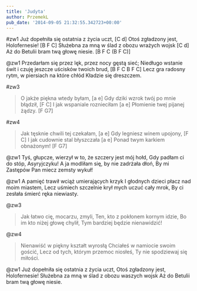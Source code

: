 ```yaml
---
title: 'Judyta'
author: PrzemekL
pub_date: '2014-09-05 21:32:55.342723+00:00'
---
```


#zw1
Już dopełniła się ostatnia z życia uczt, [C d]
Otoś zgładzony jest, Holofernesie! [B F C]
Służebna za mną w ślad z obozu wrażych wojsk [C d]
Aż do Betulii bram twą głowę niesie. [B F C  (B F C)]

@zw1
Przedarłam się przez lęk, przez nocy gęstą sieć;
Niedługo wstanie świt i czuję jeszcze uścisków twoich brud, [B F C B F C]
Lecz gra radosny rytm, w piersiach na które chłód
Kładzie się dreszczem.

#zw3			
>O jakże piękna wtedy byłam, [a e]
>Gdy dziki wzrok twój po mnie błądził, [F C]
>I jak wspaniale roznieciłam [a e]
>Płomienie twej pijanej żądzy. [F G7]

#zw4
>Jak tęsknie chwili tej czekałam, [a e]
>Gdy legniesz winem upojony, [F C]
>I jak cudownie stal błyszczała [a e]
>Ponad twym karkiem obnażonym! [F G7]

@zw1
Tyś, głupcze, wierzył w to, że szczery jest mój hołd,
Gdy padłam ci do stóp, Asyryjczyku!
A ja modliłam się, by nie zadrżała dłoń,
By mi Zastępów Pan miecz zemsty wykuł!

@zw1
A pamięć trawił wciąż umierających krzyk
I głodnych dzieci płacz nad moim miastem,
Lecz uśmiech szczelnie krył mych uczuć cały mrok,
By ci zesłała śmierć ręka niewiasty.

@zw3
>Jak łatwo cię, mocarzu, zmyli,
>Ten, kto z pokłonem kornym idzie,
>Bo im kto niżej głowę chylił,
>Tym bardziej będzie nienawidzić!

@zw4
>Nienawiść w piękny kształt wyrosłą
>Chciałeś w namiocie swoim gościć,
>Lecz od tych, którym przemoc niosłeś,
>Ty nie spodziewaj się miłości.

@zw1
Już dopełniła się ostatnia z życia uczt,
Otoś zgładzony jest, Holofernesie!
Służebna za mną w ślad z obozu waszych wojsk
Aż do Betulii bram twą głowę niesie.
